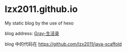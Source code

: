 # lzx2011.github.io
My static blog by the use of hexo

blog address: <a href="https://lzx2011.github.io/" target="_blank">Gray-生活录</a>

blog 中的代码在 https://github.com/lzx2011/java-scaffold